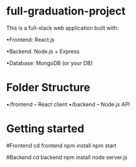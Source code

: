 # full-graduation-project
This is a full-stack web application built with:

•Frontend: React.js  

•Backend: Node.js + Express  

•Database: MongoDB (or your DB)

# Folder Structure

•/frontend – React client
•/backend – Node.js API

# Getting started

 #Frontend
cd frontend
npm install
npm start

 #Backend
cd backend
npm install
node server.js
